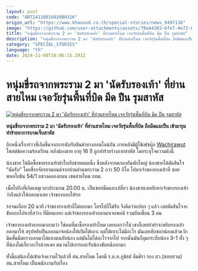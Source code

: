 ```yaml
---
layout: post
code: "ART24110816026BH31K"
origin_url: "https://www.khaosod.co.th/special-stories/news_9497136"
image: "https://github.com/user-attachments/assets/79a44303-6fe7-4e72-807e-32c47354e5d8"
title: "หนุ่มขี่รถจากพระราม 2 มา 'นัดรับรองเท้า' ที่ย่านสายไหม เจอวัยรุ่นพื้นที่บิด มีด ปืน รุมสาหัส"
description: "หนุ่มขี่รถจากพระราม 2 มา 'นัดรับรองเท้า' ที่ย่านสายไหม เจอวัยรุ่นพื้นที่บิด ถือมีดและปืน เข้ามารุมทำร้ายอาการบาดเจ็บสาหัส "
category: "SPECIAL_STORIES"
language: "th"
date: 2024-11-08T16:06:15.291Z
---
```


# หนุ่มขี่รถจากพระราม 2 มา 'นัดรับรองเท้า' ที่ย่านสายไหม เจอวัยรุ่นพื้นที่บิด มีด ปืน รุมสาหัส

[![หนุ่มขี่รถจากพระราม 2 มา 'นัดรับรองเท้า' ที่ย่านสายไหม เจอวัยรุ่นพื้นที่บิด มีด ปืน รุมสาหัส](https://www.khaosod.co.th/wpapp/uploads/2024/11/saimai.jpg "หนุ่มขี่รถจากพระราม 2 มา 'นัดรับรองเท้า' ที่ย่านสายไหม เจอวัยรุ่นพื้นที่บิด มีด ปืน รุมสาหัส")](https://www.khaosod.co.th/wpapp/uploads/2024/11/saimai.jpg)

**หนุ่มขี่รถจากพระราม 2 มา ‘นัดรับรองเท้า’ ที่ย่านสายไหม เจอวัยรุ่นพื้นที่บิด ถือมีดและปืน เข้ามารุมทำร้ายอาการบาดเจ็บสาหัส**

อีกหนึ่งเรื่องราวที่เกิดขึ้นจากการนับรับสินค้าทางออนไลน์กัน ภายหลังมีผู้ใช้เฟซบุ๊ก [Wachirawut](https://www.facebook.com/profile.php?id=100018080073073&__tn__=-UC*F) โพสต์ข้อความร้องเรียน หลังน้องชาย อายุ 16 ปี ถูกทำร้ายร่างกายสาหัส โดยระบุใจความดังนี้

น้องชาย ได้ดีลซื้อขายรองเท้าผ้าใบกับชายคนหนึ่ง ซึ่งหลังจากตกลงกันพักใหญ่ น้องชายได้ตัดสินใจ “นัดรับ” โดยขี่รถจักรยานยนต์จากบ้านย่านพระราม 2 กว่า 50 กิโล ไปหาเจ้าของรองเท้าที่ ซอยพหลโยธิน 54/1 แขวงคลองถนน เขตสายไหม กทม.

เมื่อไปถึงที่เกิดเหตุเวลาประมาณ 20.00 น. เป็นซอยมืดและเปลี่ยว น้องชายเลยทักหาเจ้าของรองเท้าว่าถึงแล้วให้ออกมาเลย เจ้าของบอกให้รอ

รอจนเกือบ 20 นาที เจ้าของรองเท้าก็ไม่ออกมา โทรไปก็ไม่รับ จึงคิดว่าแปลก ๆ แล้ว เลยตัดสินใจจะขับออกไปหาที่สว่าง ที่มีคนเยอะ แต่เจ้าของรองเท้าออกมาเจอพอดี รวมกับเพื่อน 3 คน

เจ้าของรองเท้าลงรถมาถามว่า ใช่คนที่มาซื้อรองเท้าไหม เลยบอกว่าใช่ เขาก็เลยทำท่าจะหยิบรองเท้าออกมาให้ สรุปหยิบปืนออกมาจ่อน้องให้เปิดใต้เบาะ แต่ใต้เบาะไม่มีอะไร มันเลยสับซอกน้องแล้วควักมีดสั้นมีดยาวออกมาไล่แทงตนกับน้อง แต่มันไม่ได้อะไรจากไป จากนั้นมันก็ลุมกระทืบน้อง 3-1 ทั้ง ๆ ที่น้องไม่เกี่ยวอะไรด้วยเลย ตนวนไปเอารถละรับน้องขับหนีออกมา

ทั้งนี้แม่น้องได้เข้าแจ้งความไว้แล้วที่ สน.สายไหม โดยมี ร.ต.ท.ภูชิสส์ ลิ่มศิรา รอง สว.(สอบสวน) สน.สายไหม เป็นพนักงานรับเรื่อง